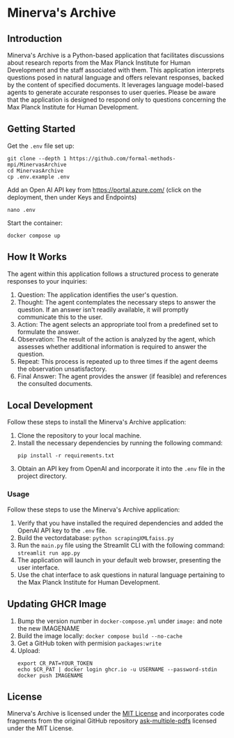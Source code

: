 # Minerva's Archive

## Introduction

Minerva's Archive is a Python-based application that facilitates discussions about research reports from the Max Planck Institute for Human Development and the staff associated with them. This application interprets questions posed in natural language and offers relevant responses, backed by the content of specified documents. It leverages language model-based agents to generate accurate responses to user queries. Please be aware that the application is designed to respond only to questions concerning the Max Planck Institute for Human Development.

## Getting Started

Get the `.env` file set up:

```
git clone --depth 1 https://github.com/formal-methods-mpi/MinervasArchive
cd MinervasArchive
cp .env.example .env
```

Add an Open AI API key from https://portal.azure.com/ (click on the deployment, then under Keys and Endpoints)

```
nano .env
```

Start the container:

```
docker compose up
```

## How It Works

The agent within this application follows a structured process to generate responses to your inquiries:

1. Question: The application identifies the user's question.
2. Thought: The agent contemplates the necessary steps to answer the question. If an answer isn't readily available, it will promptly communicate this to the user.
2. Action: The agent selects an appropriate tool from a predefined set to formulate the answer.
2. Observation: The result of the action is analyzed by the agent, which assesses whether additional information is required to answer the question.
2. Repeat: This process is repeated up to three times if the agent deems the observation unsatisfactory.
2. Final Answer: The agent provides the answer (if feasible) and references the consulted documents.

## Local Development

Follow these steps to install the Minerva's Archive application:

1. Clone the repository to your local machine.
2. Install the necessary dependencies by running the following command:
   ```
   pip install -r requirements.txt
   ```
3. Obtain an API key from OpenAI and incorporate it into the `.env` file in the project directory.

### Usage

Follow these steps to use the Minerva's Archive application:

1. Verify that you have installed the required dependencies and added the OpenAI API key to the `.env` file.
2. Build the vectordatabase: `python scrapingXMLfaiss.py`
2. Run the `main.py` file using the Streamlit CLI with the following command: `streamlit run app.py`
2. The application will launch in your default web browser, presenting the user interface.
2. Use the chat interface to ask questions in natural language pertaining to the Max Planck Institute for Human Development.

## Updating GHCR Image

1. Bump the version number in `docker-compose.yml` under `image:` and note the new IMAGENAME
2. Build the image locally: `docker compose build --no-cache`
3. Get a GitHub token with permision `packages:write`
4. Upload:
   ```
   export CR_PAT=YOUR_TOKEN
   echo $CR_PAT | docker login ghcr.io -u USERNAME --password-stdin
   docker push IMAGENAME
   ```

## License

Minerva's Archive is licensed under the [MIT License](https://opensource.org/licenses/MIT) and incorporates code fragments from the original GitHub repository [ask-multiple-pdfs](https://github.com/alejandro-ao/ask-multiple-pdfs) licensed under the MIT License.
